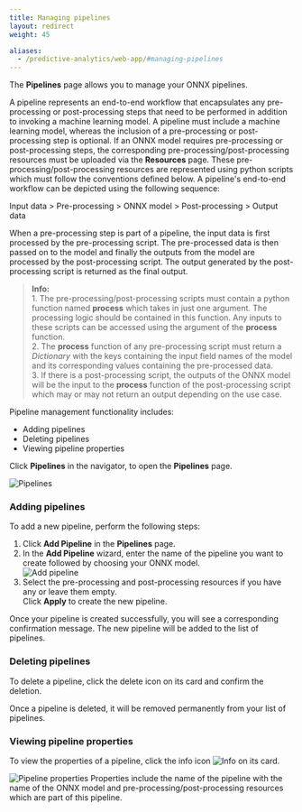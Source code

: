 ```yaml
---
title: Managing pipelines
layout: redirect
weight: 45

aliases:
  - /predictive-analytics/web-app/#managing-pipelines
---
```


The **Pipelines** page allows you to manage your ONNX pipelines. 

A pipeline represents an end-to-end workflow that encapsulates any pre-processing or post-processing steps that need to be performed in addition to invoking a machine learning model. A pipeline must include a machine learning model, whereas the inclusion of a pre-processing or post-processing step is optional. If an ONNX model requires pre-processing or post-processing steps, the corresponding pre-processing/post-processing resources must be uploaded via the **Resources** page. These pre-processing/post-processing resources are represented using python scripts which must follow the conventions defined below. A pipeline's end-to-end workflow can be depicted using the following sequence:

Input data > Pre-processing > ONNX model > Post-processing > Output data

When a pre-processing step is part of a pipeline, the input data is first processed by the pre-processing script. The pre-processed data is then passed on to the model and finally the outputs from the model are processed by the post-processing script. The output generated by the post-processing script is returned as the final output.

>**Info:** 
<br>1. The pre-processing/post-processing scripts must contain a python function named **process** which takes in just one argument. The processing logic should be contained in this function. Any inputs to these scripts can be accessed using the argument of the **process** function.
<br>2. The **process** function of any pre-processing script must return a *Dictionary* with the keys containing the input field names of the model and its corresponding values containing the pre-processed data. 
<br>3. If there is a post-processing script, the outputs of the ONNX model will be the input to the **process** function of the post-processing script which may or may not return an output depending on the use case.

Pipeline management functionality includes:

* Adding pipelines
* Deleting pipelines
* Viewing pipeline properties

Click **Pipelines** in the navigator, to open the **Pipelines** page. 

![Pipelines](/images/zementis/zementis-pipelines.PNG)


### Adding pipelines

To add a new pipeline, perform the following steps:

1. Click **Add Pipeline** in the **Pipelines** page. 
2. In the **Add Pipeline** wizard, enter the name of the pipeline you want to create followed by choosing your ONNX model.<br>
![Add pipeline](/images/zementis/zementis-add-pipeline.png)
3. Select the pre-processing and post-processing resources if you have any or leave them empty.<br>
Click **Apply** to create the new pipeline.

Once your pipeline is created successfully, you will see a corresponding confirmation message. The new pipeline will be added to the list of pipelines.

### Deleting pipelines

To delete a pipeline, click the delete icon on its card and confirm the deletion.  

Once a pipeline is deleted, it will be removed permanently from your list of pipelines. 

### Viewing pipeline properties

To view the properties of a pipeline, click the info icon <img src="/images/zementis/zementis-info-icon.png" alt="Info" style="display:inline-block; margin:0"> on its card. 

![Pipeline properties](/images/zementis/zementis-pipeline-details.png)
Properties include the name of the pipeline with the name of the ONNX model and pre-processing/post-processing resources which are part of this pipeline.